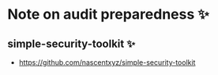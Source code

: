# Note on audit preparedness ✨
## simple-security-toolkit ✨

- https://github.com/nascentxyz/simple-security-toolkit